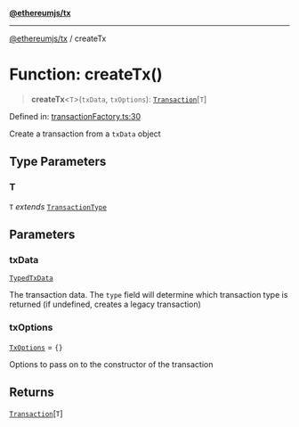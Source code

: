 [**@ethereumjs/tx**](../README.md)

***

[@ethereumjs/tx](../README.md) / createTx

# Function: createTx()

> **createTx**\<`T`\>(`txData`, `txOptions`): [`Transaction`](../interfaces/Transaction.md)\[`T`\]

Defined in: [transactionFactory.ts:30](https://github.com/ethereumjs/ethereumjs-monorepo/blob/master/packages/tx/src/transactionFactory.ts#L30)

Create a transaction from a `txData` object

## Type Parameters

### T

`T` *extends* [`TransactionType`](../type-aliases/TransactionType.md)

## Parameters

### txData

[`TypedTxData`](../type-aliases/TypedTxData.md)

The transaction data. The `type` field will determine which transaction type is returned (if undefined, creates a legacy transaction)

### txOptions

[`TxOptions`](../interfaces/TxOptions.md) = `{}`

Options to pass on to the constructor of the transaction

## Returns

[`Transaction`](../interfaces/Transaction.md)\[`T`\]
